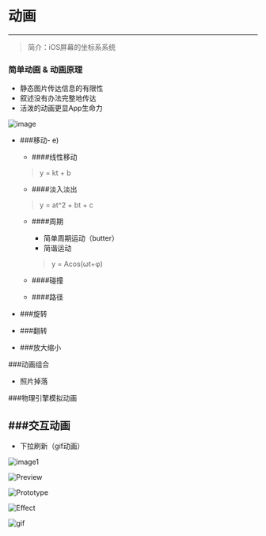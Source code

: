 
# 动画
----
> 简介：iOS屏幕的坐标系系统

### 简单动画 & 动画原理

- 静态图片传达信息的有限性
- 叙述没有办法完整地传达
- 活泼的动画更显App生命力



![image](https://github.com/jhurray/JHChainableAnimations/blob/master/img/JHChainableAnimationsEasing.png?raw=true)

- ###移动-  e)

	- ####线性移动
	> y = kt + b
	- ####淡入淡出
	> y = at^2 + bt + c
	- ####周期
		- 简单周期运动（butter）
		- 简谐运动
		> y = Acos(ωt+φ)

	- ####碰撞
	
	- ####路径
	
- ###旋转
- ###翻转
- ###放大缩小

###动画组合
- 照片掉落

###物理引擎模拟动画


###交互动画
----

- 下拉刷新（gif动画）

![image1](https://raw.github.com/rnystrom/RNFrostedMenu/master/images/click.gif)

![Preview](https://raw.githubusercontent.com/Yalantis/Ophiuchus/master/Example/Ophiuchus/Resources/animation.gif)


![Prototype](https://github.com/MartinRGB/Replace-iOS/blob/master/Asset/Parallax-QC.gif?raw=true)

![Effect](https://github.com/MartinRGB/Replace-iOS/blob/master/1.gif?raw=true)


![gif](https://github.com/IFTTT/JazzHands/raw/master/Example/Docs/if-intro.gif)